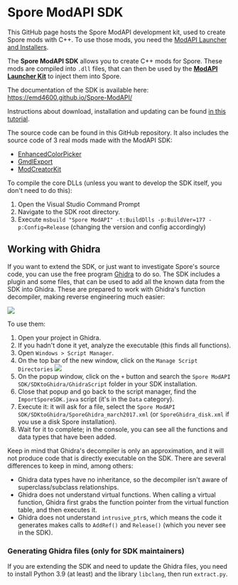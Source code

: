 # Spore ModAPI SDK

This GitHub page hosts the Spore ModAPI development kit, used to create Spore mods with C++. 
To use those mods, you need the [ModAPI Launcher and Installers](http://davoonline.com/sporemodder/rob55rod/ModAPI/Public/).

The **Spore ModAPI SDK** allows you to create C++ mods for Spore. These mods are compiled into `.dll` files,
that can then be used by the **[ModAPI Launcher Kit](http://davoonline.com/sporemodder/rob55rod/ModAPI/Public/index.html)** to inject them into Spore.

The documentation of the SDK is available here: https://emd4600.github.io/Spore-ModAPI/

Instructions about download, installation and updating can be found [in this tutorial](https://emd4600.github.io/Spore-ModAPI/_installation.html).

The source code can be found in this GitHub repository. It also includes the source code
of 3 real mods made with the ModAPI SDK:
 - [EnhancedColorPicker](https://github.com/emd4600/Spore-ModAPI/tree/master/Projects/Example%20Projects/EnhancedColorPicker)
 - [GmdlExport](https://github.com/emd4600/Spore-ModAPI/tree/master/Projects/Example%20Projects/GmdlExport)
 - [ModCreatorKit](https://github.com/emd4600/Spore-ModAPI/tree/master/Projects/Example%20Projects/ModCreatorKit)

To compile the core DLLs (unless you want to develop the SDK itself, you don't need to do this):
 1. Open the Visual Studio Command Prompt
 2. Navigate to the SDK root directory.
 3. Execute `msbuild "Spore ModAPI" -t:BuildDlls -p:BuildVer=177 -p:Config=Release` (changing the version and config accordingly)

## Working with Ghidra

If you want to extend the SDK, or just want to investigate Spore's source code, you can use the free program [Ghidra](https://ghidra-sre.org/) to do so. The SDK includes a plugin and some files, that can be used to add all the known data from the SDK into Ghidra. These are prepared to work with Ghidra's function decompiler, making reverse engineering much easier:

![](https://i.imgur.com/pCE2zPL.png)

To use them:
 1. Open your project in Ghidra.
 2. If you hadn't done it yet, analyze the executable (this finds all functions).
 3. Open `Windows > Script Manager`.
 4. On the top bar of the new window, click on the `Manage Script Directories` ![](https://i.imgur.com/McdNx46.png)
 5. On the popup window, click on the `+` button and search the `Spore ModAPI SDK/SDKtoGhidra/GhidraScript` folder in your SDK installation.
 6. Close that popup and go back to the script manager, find the `ImportSporeSDK.java` script (it's in the `Data` category).
 7. Execute it: it will ask for a file, select the `Spore ModAPI SDK/SDKtoGhidra/SporeGhidra_march2017.xml` (or `SporeGhidra_disk.xml` if you use a disk Spore installation).
 8. Wait for it to complete; in the console, you can see all the functions and data types that have been added.

Keep in mind that Ghidra's decompiler is only an approximation, and it will not produce code that is directly executable on the SDK. There are several differences to keep in mind, among others:
 - Ghidra data types have no inheritance, so the decompiler isn't aware of superclass/subclass relationships.
 - Ghidra does not understand virtual functions. When calling a virtual function, Ghidra first grabs the function pointer from the virtual function table, and then executes it.
 - Ghidra does not understand `intrusive_ptr`s, which means the code it generates makes calls to `AddRef()` and `Release()` (which you never see in the SDK).

### Generating Ghidra files (only for SDK maintainers)

If you are extending the SDK and need to update the Ghidra files, you need to install Python 3.9 (at least) and the library `libclang`, then run `extract.py`.